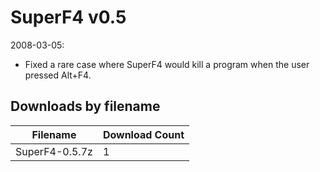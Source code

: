 # SuperF4 v0.5

2008-03-05:
- Fixed a rare case where SuperF4 would kill a program when the user pressed Alt+F4.

## Downloads by filename

Filename | Download Count
-------- | --------------
SuperF4-0.5.7z | 1
